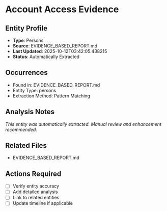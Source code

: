 # Account Access Evidence

## Entity Profile
- **Type**: Persons
- **Source**: EVIDENCE_BASED_REPORT.md
- **Last Updated**: 2025-10-12T03:42:05.438215
- **Status**: Automatically Extracted

## Occurrences
- Found in: EVIDENCE_BASED_REPORT.md
- Entity Type: persons
- Extraction Method: Pattern Matching

## Analysis Notes
*This entity was automatically extracted. Manual review and enhancement recommended.*

## Related Files
- EVIDENCE_BASED_REPORT.md

## Actions Required
- [ ] Verify entity accuracy
- [ ] Add detailed analysis
- [ ] Link to related entities
- [ ] Update timeline if applicable

